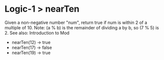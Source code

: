 # Logic-1 > nearTen

Given a non-negative number "num", return true if num is within 2 of a multiple of 10. Note: (a % b) is the remainder of dividing a by b, so (7 % 5) is 2. See also: Introduction to Mod

- nearTen(12) → true
- nearTen(17) → false
- nearTen(19) → true